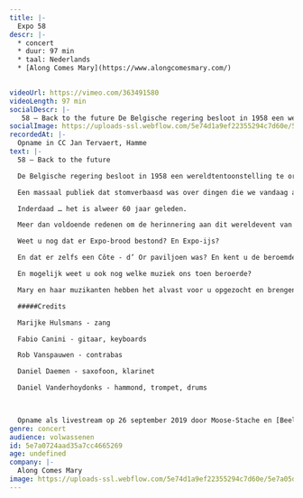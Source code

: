 ```yaml
---
title: |-
  Expo 58
descr: |-
  * concert
  * duur: 97 min
  * taal: Nederlands
  * [Along Comes Mary](https://www.alongcomesmary.com/)

  ‍
videoUrl: https://vimeo.com/363491580
videoLength: 97 min
socialDescr: |-
   58 – Back to the future De Belgische regering besloot in 1958 een wereldtentoonstelling te organiseren in de Heizel. Deze tentoonstelling stond volledig in het teken van het geloof in vrijheid en vooruitgang, dat zo kenmerkend was voor de jaren vijfig en zestig. Meer dan 42 miljoen mensen bezochten de wereldtentoonstelling, die door koning Boudewijn werd geopend met een oproep tot vrede en sociale en economische vooruitgang. 
socialImage: https://uploads-ssl.webflow.com/5e74d1a9ef22355294c7d60e/5e7a05d69177bf74e35e536b_Along%20comes%20Mary%20-%201958%20Exposed.jpg
recordedAt: |-
  Opname in CC Jan Tervaert, Hamme
text: |-
  58 – Back to the future

  De Belgische regering besloot in 1958 een wereldtentoonstelling te organiseren in de Heizel. Deze tentoonstelling stond volledig in het teken van het geloof in vrijheid en vooruitgang, dat zo kenmerkend was voor de jaren vijfig en zestig. Meer dan 42 miljoen mensen bezochten de wereldtentoonstelling, die door koning Boudewijn werd geopend met een oproep tot vrede en sociale en economische vooruitgang.

  Een massaal publiek dat stomverbaasd was over dingen die we vandaag als vanzelfsprekend beschouwen. Dwarrelend door de verschillende paviljoenen, starend naar wat men modern en vooruitstrevend noemde en bezorgd over de futuristische bouwstijlen waarvan men dacht dat de voorovergebogen gevels het mogelijk niet zouden trekken.  

  Inderdaad … het is alweer 60 jaar geleden.

  Meer dan voldoende redenen om de herinnering aan dit wereldevent van onder het stof te halen.

  Weet u nog dat er Expo-brood bestond? En Expo-ijs?

  En dat er zelfs een Côte - d’ Or paviljoen was? En kent u de beroemde Expo-ster nog?

  En mogelijk weet u ook nog welke muziek ons toen beroerde?

  Mary en haar muzikanten hebben het alvast voor u opgezocht en brengen de muziek van toen weer helemaal tot leven doorheen deze fijne muzikale ode aan Expo 58. Op een manier zoals alleen Along Comes Mary dat kan.

  #####Credits

  Marijke Hulsmans - zang

  Fabio Canini - gitaar, keyboards

  Rob Vanspauwen - contrabas

  Daniel Daemen - saxofoon, klarinet

  Daniel Vanderhoydonks - hammond, trompet, drums

  ‍

  Opname als livestream op 26 september 2019 door Moose-Stache en [Beeldstorm](http://www.beeldstorm.be) (Jan Bosteels)
genre: concert
audience: volwassenen
id: 5e7a0724aad35a7cc4665269
age: undefined
company: |-
  Along Comes Mary
image: https://uploads-ssl.webflow.com/5e74d1a9ef22355294c7d60e/5e7a05d69177bf74e35e536b_Along%20comes%20Mary%20-%201958%20Exposed.jpg
---
```

